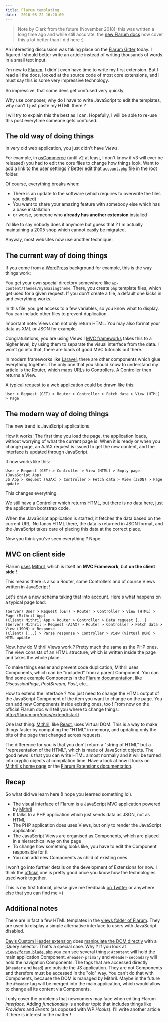 ```yaml
---
title: Flarum templating
date:  2016-08-22 16:20:00
---
```


> Note by Clark from the future (November 2018): this was written a long time ago and while still accurate, the [new Flarum docs](https://github.com/flarum/docs) now cover this a lot better than I did here :)

An interesting discussion was taking place on the [Flarum Gitter](https://gitter.im/flarum/flarum) today.
I figured I should better write an article instead of writing thousands of words in a small text input.

I'm new to [Flarum](http://flarum.org/), I didn't even have time to write my first extension.
But I read all the docs, looked at the source code of most core extensions,
and I must say this is some very impressive technology.

So impressive, that some devs get confused very quickly.

Why use composer, why do I have to write JavaScript to edit the templates, why can't I just paste my HTML there ?

I will try to explain this the best as I can.
Hopefully, I will be able to re-use this post everytime someone gets confused.

## The old way of doing things

In very old web application, you just didn't have *Views*.

For example, in [osCommerce](https://www.oscommerce.com/) (until v2 at least, I don't know if v3 will ever be released)
you had to edit the core files to change how things look.
Want to add a link to the user settings ?
Better edit that `account.php` file in the root folder.

Of course, everything breaks when:

- There is an update to the software (which requires to overwrite the files you edited)
- You want to share your amazing feature with somebody else which has a base installation
- or worse, someone who **already has another extension** installed

I'd like to say nobody does it anymore but guess that ?
I'm actually maintaining a 2005 shop which cannot easily be migrated.

Anyway, most websites now use another technique:

## The current way of doing things

If you come from a [WordPress](https://wordpress.org/) background for example, this is the way things work:

You get your own special directory somewhere like `wp-content/themes/myamazingtheme`.
There, you create `php` template files, which get used for a given request.
If you don't create a file, a default one kicks in and everything works.

In this file, you get access to a few variables, so you know what to display.
You can include other files to prevent duplication.

Important note: Views can not only return HTML.
You may also format your data as XML or JSON for example.

Congratulations, you are using *Views* !
[MVC frameworks](https://en.wikipedia.org/wiki/Model%E2%80%93view%E2%80%93controller) takes this to a higher level,
by using them to separate the visual interface from the data.
I won't go into that, there are loads of good MVC tutorials out there.

In modern frameworks like [Laravel](https://laravel.com/), there are other components which glue everything together.
The only one that you should know to understand my article is the Router, which maps URLs to Controllers.
A Controller then returns a View.

A typical request to a web application could be drawn like this:

    User > Request (GET) > Router > Controller > Fetch data > View (HTML) > Page

## The modern way of doing things

The new trend is JavaScript applications.

How it works: The first time you load the page, the application loads, without worrying of what the current page is.
When it is ready or when you change page, an AJAX request is issued to get the new content, and the interface is updated through JavaScript.

It now works like this:

    User > Request (GET) > Controller > View (HTML) > Empty page (JavaScript App)
    JS App > Request (AJAX) > Controller > Fetch data > View (JSON) > Page update

This changes everything.

We still have a Controller which returns HTML, but there is no data here, just the application bootstrap code.

When the JavaScript application is started, it fetches the data based on the current URL.
No fancy HTML there, the data is returned in JSON format, and the JavaScript takes care of placing this data at the correct place.

Now you think you've seen everything ? Nope.

## MVC on client side

Flarum [uses](http://flarum.org/docs/extend/start/#changing-the-ui) [Mithril](http://mithril.js.org/),
which is itself an **MVC Framework**, but **on the client side** !

This means there is also a Router, some Controllers and of course Views written in JavaScript !

Let's draw a new schema taking that into account.
Here's what happens on a typical page load:

    (Server) User > Request (GET) > Router > Controller > View (HTML) > Page (Mithril App)
    (Client) Mithril App > Router > Controller > Data request [...]
    (Server) Mithril > Request (AJAX) > Router > Controller > Fetch data > View (JSON) > Response
    (Client) [...] > Parse response > Controller > View (Virtual DOM) > HTML update

Now, how do Mithril Views work ?
Pretty much the same as the PHP ones.
The view consists of an HTML structure, which is written inside the page and takes the whole place.

To make things easier and prevent code duplication, Mithril uses Components, which can be "included" from a parent Component.
You can find some example Components in the [Flarum documentation](http://flarum.org/docs/extend/start/#components), like *DiscussionPage*, *PostStream*, *Post*, etc...

How to extend the interface ?
You just need to change the HTML output of the JavaScript Component of the item you want to change on the page.
You can add new Components inside existing ones, too !
From now on the official Flarum doc will tell you where to change things: <http://flarum.org/docs/extend/start/>

One last thing: [Mithril](http://mithril.js.org/), like [React](https://facebook.github.io/react/), uses Virtual DOM.
This is a way to make things faster by computing the "HTML" in memory, and updating only the bits of the page that changed across requests.

The difference for you is that you don't return a "string of HTML" but a "representation of the HTML", which is made of JavaScript objects.
The good news is that you can write HTML almost normally and it will be turned into cryptic objects at compilation time.
Have a look at how it looks on [Mithril's home page](http://mithril.js.org/) or the [Flarum Extensions documentation](http://flarum.org/docs/extend/start/).

## Recap

So what did we learn here (I hope you learned something lol).

- The visual interface of Flarum is a JavaScript MVC application powered by [Mithril](http://mithril.js.org/)
- It talks to a PHP application which just sends data as JSON, not as HTML
- The PHP application does uses Views, but only to render the JavaScript application
- The JavaScript Views are organised as Components, which are placed in a hierarchical way on the page
- To change how something looks like, you have to edit the Component responsible for it
- You can add new Components as child of existing ones

I won't go into further details on the development of Extensions for now.
I think the [official](http://flarum.org/docs/extend/start/) one is pretty good once you know how the technologies used work together.

This is my first tutorial, please give me feedback [on Twitter](https://twitter.com/clarkwinkelmann) or anywhere else that you can find me =)

## Additional notes

There are in fact a few HTML templates in the [views folder of Flarum](https://github.com/flarum/core/tree/master/views).
They are used to display a simple alternative interface to users with JavaScript disabled.

[Davis Custom Header extension](https://discuss.flarum.org/d/2739-davis-custom-header) does
[manipulate the DOM directly](https://github.com/dav-is/flarum-ext-customheader/blob/master/js/forum/src/main.js) with a jQuery selector.
That's a special case. Why ?
If you look at [`views/forum.blade.php`](https://github.com/flarum/core/blob/master/views/forum.blade.php) you can see several things:
`#content` will hold the main application Component. `#header-primary` and `#header-secondary` will hold the navigation Components.
The tags that are accessed directly (`#header` and `head`) are outside the JS application.
They are not Components and therefore must be accessed in the "old" way.
You can't do that with Components, because the DOM is managed by Mithril.
Maybe in the future the `#header` tag will be merged into the main application, which would allow to change all its content via Components.

I only cover the problems that newcomers may face when editing Flarum *interface*.
Adding *functionality* is another topic that includes things like *Providers* and *Events* (as opposed with WP *Hooks*).
I'll write another article if there is interest in the matter !
